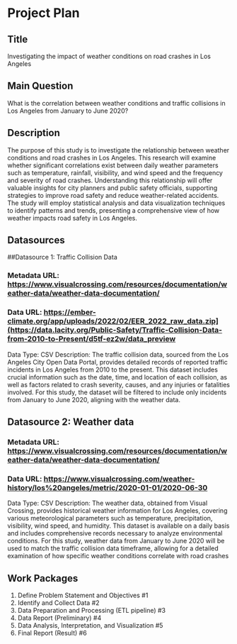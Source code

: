 # Project Plan

## Title
<!-- Give your project a short title. -->
Investigating the impact of weather conditions on road crashes in Los Angeles

## Main Question

<!-- Think about one main question you want to answer based on the data. -->
What is the correlation between weather conditions and traffic collisions in Los Angeles from January to June 2020?

## Description

<!-- Describe your data science project in max. 200 words. Consider writing about why and how you attempt it. -->
The purpose of this study is to investigate the relationship between weather conditions and road crashes in Los Angeles. This research will examine whether significant correlations exist between daily weather parameters such as temperature, rainfall, visibility, and wind speed and the frequency and severity of road crashes. Understanding this relationship will offer valuable insights for city planners and public safety officials, supporting strategies to improve road safety and reduce weather-related accidents. The study will employ statistical analysis and data visualization techniques to identify patterns and trends, presenting a comprehensive view of how weather impacts road safety in Los Angeles.

## Datasources

<!-- Describe each data source you plan to use in a section. Use the prefix "DatasourceX" where X is the id of the data source. -->
##Datasource 1: Traffic Collision Data

### Metadata URL: https://www.visualcrossing.com/resources/documentation/weather-data/weather-data-documentation/ 
### Data URL: https://ember-climate.org/app/uploads/2022/02/EER_2022_raw_data.zip](https://data.lacity.org/Public-Safety/Traffic-Collision-Data-from-2010-to-Present/d5tf-ez2w/data_preview
Data Type: CSV
Description: The traffic collision data, sourced from the Los Angeles City Open Data Portal, provides detailed records of reported traffic incidents in Los Angeles from 2010 to the present. This dataset includes crucial information such as the date, time, and location of each collision, as well as factors related to crash severity, causes, and any injuries or fatalities involved. For this study, the dataset will be filtered to include only incidents from January to June 2020, aligning with the weather data.

## Datasource 2: Weather data
### Metadata URL: https://www.visualcrossing.com/resources/documentation/weather-data/weather-data-documentation/
### Data URL: https://www.visualcrossing.com/weather-history/los%20angeles/metric/2020-01-01/2020-06-30
Data Type: CSV
Description: The weather data, obtained from Visual Crossing, provides historical weather information for Los Angeles, covering various meteorological parameters such as temperature, precipitation, visibility, wind speed, and humidity. This dataset is available on a daily basis and includes comprehensive records necessary to analyze environmental conditions. For this study, weather data from January to June 2020 will be used to match the traffic collision data timeframe, allowing for a detailed examination of how specific weather conditions correlate with road crashes

## Work Packages

<!-- List of work packages ordered sequentially, each pointing to an issue with more details. -->

1. Define Problem Statement and Objectives #1
2. Identify and Collect Data #2
3. Data Preparation and Processing (ETL pipeline) #3
4. Data Report (Preliminary) #4
5. Data Analysis, Interpretation, and Visualization #5
6. Final Report (Result) #6
